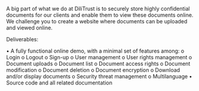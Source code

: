 A big part of what we do at DiliTrust is to securely store highly confidential documents for our clients and enable them to view these documents online. We challenge you to create a website where documents can be uploaded and viewed online.

Deliverables:

•	A fully functional online demo, with a minimal set of features among: 
o	Login
o	Logout
o	Sign-up
o	User management
o	User rights management
o	Document uploads
o	Document list
o	Document access rights
o	Document modification
o	Document deletion
o	Document encryption
o	Download and/or display documents
o	Security threat management
o	Multilanguage
•	Source code and all related documentation
